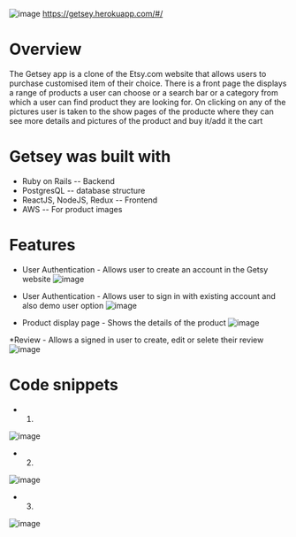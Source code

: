 ![image](https://user-images.githubusercontent.com/15977970/125955003-72f75934-d2c0-4f55-903b-3eff390f1f4e.png)
https://getsey.herokuapp.com/#/
# Overview
The Getsey app is a clone of the Etsy.com website that allows users to purchase customised item of their choice. There is a front page the displays a range of products a user can choose or a search bar or a category from which a user can find product they are looking for. On clicking on any of the pictures user is taken to the show pages of the producte where they can see more details and pictures of the product and buy it/add it the cart



# Getsey was built with

* Ruby on Rails -- Backend
* PostgresQL -- database structure
* ReactJS, NodeJS, Redux -- Frontend
* AWS -- For product images


# Features

* User Authentication - Allows user to create an account in the Getsy website 
![image](https://user-images.githubusercontent.com/15977970/125956770-4a822b52-0cb3-4fb7-a526-d0d64b8e0033.png)


* User Authentication - Allows user to sign in with existing account and also demo user option
![image](https://user-images.githubusercontent.com/15977970/125956914-d017ed35-e1f3-4034-a009-7a026385c842.png)

* Product display page - Shows the details of the product 
![image](https://user-images.githubusercontent.com/15977970/125957854-a7bed1cf-445f-429d-90ca-1a5b3d1baaa3.png)

*Review - Allows a signed in user to create, edit or selete their review
![image](https://user-images.githubusercontent.com/15977970/125958923-92520c3d-4a97-4118-80ab-16c386f76de2.png)


# Code snippets 
* 1.
![image](https://user-images.githubusercontent.com/15977970/125959611-871d07ba-40b8-4f06-9a07-88ab52748871.png)

* 2.
![image](https://user-images.githubusercontent.com/15977970/125959788-216363ee-d3b8-4d52-9f14-a1a55d0e8240.png)

* 3.
![image](https://user-images.githubusercontent.com/15977970/125960242-e15e2dd9-4714-4839-bf97-bb0a6ddd8912.png)






